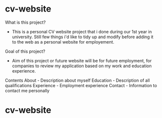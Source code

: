 # cv-website

What is this project?
* This is a personal CV website project that i done during our 1st year in university. Still few things i'd like to tidy up and modify before adding it to the web as a personal website for employement.

Goal of this project?
* Aim of this project or future website will be for future employment, for companies to review my application based on my work and education experience.

Contents
About - Description about myself
Education - Description of all qualifications
Experience - Employment experience
Contact - Information to contact me personally


# cv-website

